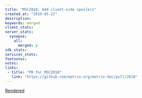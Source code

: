 ```yaml
---
title: "MSC2010: Add client-side spoilers"
created_at: "2019-05-22"
description:
keywords: merged
client_stats:
server_stats:
  synapse:
    all:
      merged: y
sdk_stats:
services_stats:
footnotes:
notes:
links:
 - title: "PR for MSC2010"
   link: "https://github.com/matrix-org/matrix-doc/pull/2010"
---
```

[Rendered](https://github.com/Sorunome/matrix-doc/blob/soru/spoilers/proposals/2010-spoilers.md)
